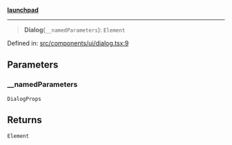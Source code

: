[**launchpad**](index.md)

***

> **Dialog**(`__namedParameters`): `Element`

Defined in: [src/components/ui/dialog.tsx:9](https://github.com/victorbratov/launchpad/blob/35b0965dd86b05a55a9206d809917613bd599c25/src/components/ui/dialog.tsx#L9)

## Parameters

### \_\_namedParameters

`DialogProps`

## Returns

`Element`
